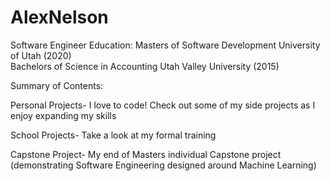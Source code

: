 # AlexNelson
Software Engineer
Education: 
Masters of Software Development University of Utah (2020)   
Bachelors of Science in Accounting Utah Valley University (2015)

Summary of Contents:

Personal Projects- I love to code! Check out some of my side projects as I enjoy expanding my skills

School Projects- Take a look at my formal training

Capstone Project- My end of Masters individual Capstone project (demonstrating Software Engineering designed around Machine Learning)
